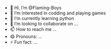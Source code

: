- 👋 Hi, I’m @Flaming-Boys
- 👀 I’m interested in codding and playing games
- 🌱 I’m currently learning python
- 💞️ I’m looking to collaborate on ...
- 📫 How to reach me ...
- 😄 Pronouns: ...
- ⚡ Fun fact: ...

<!---
Flaming-Boys/Flaming-Boys is a ✨ special ✨ repository because its `README.md` (this file) appears on your GitHub profile.
You can click the Preview link to take a look at your changes.
--->

